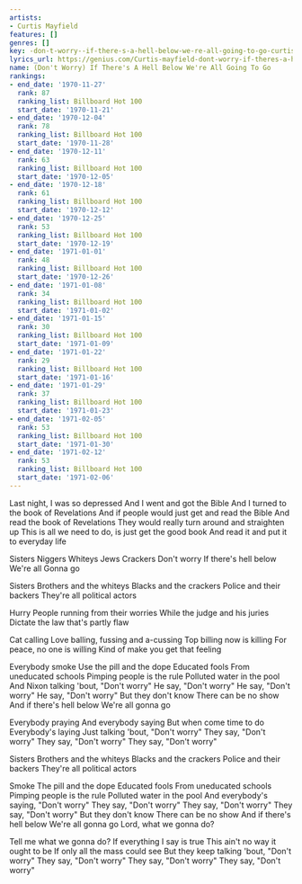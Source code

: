 ```yaml
---
artists:
- Curtis Mayfield
features: []
genres: []
key: -don-t-worry--if-there-s-a-hell-below-we-re-all-going-to-go-curtis-mayfield
lyrics_url: https://genius.com/Curtis-mayfield-dont-worry-if-theres-a-hell-below-were-all-going-to-go-lyrics
name: (Don't Worry) If There's A Hell Below We're All Going To Go
rankings:
- end_date: '1970-11-27'
  rank: 87
  ranking_list: Billboard Hot 100
  start_date: '1970-11-21'
- end_date: '1970-12-04'
  rank: 78
  ranking_list: Billboard Hot 100
  start_date: '1970-11-28'
- end_date: '1970-12-11'
  rank: 63
  ranking_list: Billboard Hot 100
  start_date: '1970-12-05'
- end_date: '1970-12-18'
  rank: 61
  ranking_list: Billboard Hot 100
  start_date: '1970-12-12'
- end_date: '1970-12-25'
  rank: 53
  ranking_list: Billboard Hot 100
  start_date: '1970-12-19'
- end_date: '1971-01-01'
  rank: 48
  ranking_list: Billboard Hot 100
  start_date: '1970-12-26'
- end_date: '1971-01-08'
  rank: 34
  ranking_list: Billboard Hot 100
  start_date: '1971-01-02'
- end_date: '1971-01-15'
  rank: 30
  ranking_list: Billboard Hot 100
  start_date: '1971-01-09'
- end_date: '1971-01-22'
  rank: 29
  ranking_list: Billboard Hot 100
  start_date: '1971-01-16'
- end_date: '1971-01-29'
  rank: 37
  ranking_list: Billboard Hot 100
  start_date: '1971-01-23'
- end_date: '1971-02-05'
  rank: 53
  ranking_list: Billboard Hot 100
  start_date: '1971-01-30'
- end_date: '1971-02-12'
  rank: 53
  ranking_list: Billboard Hot 100
  start_date: '1971-02-06'
---
```

Last night, I was so depressed
And I went and got the Bible
And I turned to the book of Revelations
And if people would just get and read the Bible
And read the book of Revelations
They would really turn around and straighten up
This is all we need to do, is just get the good book
And read it and put it to everyday life


Sisters
Niggers
Whiteys
Jews
Crackers
Don't worry
If there's hell below
We're all
Gonna go


Sisters
Brothers and the whiteys
Blacks and the crackers
Police and their backers
They're all political actors

Hurry
People running from their worries
While the judge and his juries
Dictate the law that's partly flaw

Cat calling
Love balling, fussing and a-cussing
Top billing now is killing
For peace, no one is willing
Kind of make you get that feeling

Everybody smoke
Use the pill and the dope
Educated fools
From uneducated schools
Pimping people is the rule
Polluted water in the pool
And Nixon talking 'bout, "Don't worry"
He say, "Don't worry"
He say, "Don't worry"
He say, "Don't worry"
But they don't know
There can be no show
And if there's hell below
We're all gonna go

Everybody praying
And everybody saying
But when come time to do
Everybody's laying
Just talking 'bout, "Don't worry"
They say, "Don't worry"
They say, "Don't worry"
They say, "Don't worry"

Sisters
Brothers and the whiteys
Blacks and the crackers
Police and their backers
They're all political actors

Smoke
The pill and the dope
Educated fools
From uneducated schools
Pimping people is the rule
Polluted water in the pool
And everybody's saying, "Don't worry"
They say, "Don't worry"
They say, "Don't worry"
They say, "Don't worry"
But they don't know
There can be no show
And if there's hell below
We're all gonna go
Lord, what we gonna do?

Tell me what we gonna do?
If everything I say is true
This ain't no way it ought to be
If only all the mass could see
But they keep talking 'bout, "Don't worry"
They say, "Don't worry"
They say, "Don't worry"
They say, "Don't worry"
